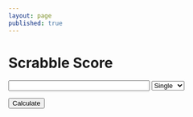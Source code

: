 ```yaml
---
layout: page
published: true
---
```


<h1>Scrabble Score</h1>

<input id="word" size="32" style="display: inline-block;">

<select id="multiplier">
  <option value="1">Single</option>
  <option value="2">Double</option>
  <option value="3">Triple</option>
</select>

<button onclick="scrabbleCalculator()">Calculate</button>

<div id="score" style="margin-top: 10px; padding: 10px 5px; color: #444; line-height: 1.5;"></div>

<script>
  const SCORES = {
    "a": 1, "b": 3, "c": 3, "d": 2, "e": 1, "f": 4, "g": 2, "h": 4, "i": 1, "j": 8, "k": 5, "l": 1, "m": 3,
    "n": 1, "o": 1, "p": 3, "q": 10, "r": 1, "s": 1, "t": 1, "u": 1, "v": 4, "w": 4, "x": 8, "y": 4, "z": 10
  }

  function scrabbleCalculator(){
    var f = document.getElementById("word").value.split("");
    var score = f.map(x => SCORES[x] || 0).reduce((x, y) => x + y, 0);

    score *= document.getElementById("multiplier").value;
    console.log(typeof(document.getElementById("multiplier").value))

    if (f.length >= 7){
      score += 50;
    }   
    
    document.querySelector('#score').innerHTML = "Your score: " + score;
  }

</script>
